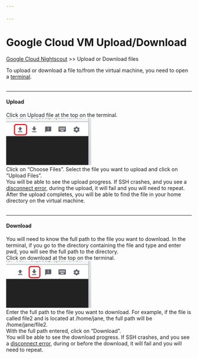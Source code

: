 ```yaml
---

---
```


# Google Cloud VM Upload/Download
[Google Cloud Nightscout](./GoogleCloud.md) >> Upload or Download files  
  
To upload or download a file to/from the virtual machine, you need to open a [terminal](./Terminal.md).  
<br/>  
  
---  
  
#### **Upload**  
Click on Upload file at the top on the terminal.  
![](./images/Upload.png)  
Click on “Choose Files”.  Select the file you want to upload and click on “Upload Files”.  
You will be able to see the upload progress.  If SSH crashes, and you see a [disconnect error](./ConnectionFailed.md),  during the upload, it will fail and you will need to repeat.  
After the upload completes, you will be able to find the file in your home directory on the virtual machine.  
<br/>  
  
---  
  
#### **Download**  
You will need to know the full path to the file you want to download.  In the terminal, if you go to the directory containing the file and type and enter pwd, you will see the full path to the directory.  
Click on download at the top on the terminal.  
![](./images/Download.png)  
Enter the full path to the file you want to download.  For example, if the file is called file2 and is located at /home/jane, the full path will be /home/jane/file2.  
With the full path entered, click on “Download”.  
You will be able to see the download progress.  If SSH crashes, and you see a [disconnect error](./ConnectionFailed.md),  during or before the download, it will fail and you will need to repeat.  

